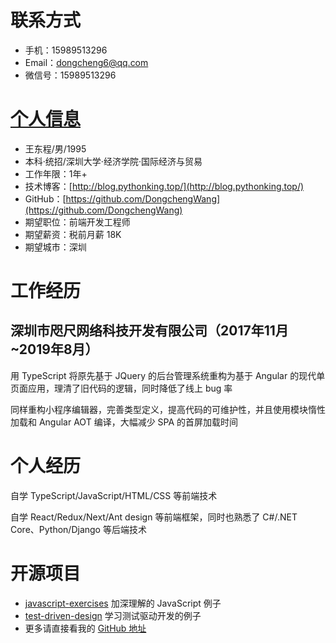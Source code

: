 # 联系方式

- 手机：15989513296
- Email：dongcheng6@qq.com
- 微信号：15989513296

# [个人信息](https://DongchengWang.github.io)

- 王东程/男/1995
- 本科·统招/深圳大学·经济学院·国际经济与贸易
- 工作年限：1年+
- 技术博客：[http://blog.pythonking.top/](http://blog.pythonking.top/)
- GitHub：[https://github.com/DongchengWang](https://github.com/DongchengWang)
- 期望职位：前端开发工程师
- 期望薪资：税前月薪 18K
- 期望城市：深圳

# 工作经历

## 深圳市咫尺网络科技开发有限公司（2017年11月~2019年8月）

用 TypeScript 将原先基于 JQuery 的后台管理系统重构为基于 Angular 的现代单页面应用，理清了旧代码的逻辑，同时降低了线上 bug 率

同样重构小程序编辑器，完善类型定义，提高代码的可维护性，并且使用模块惰性加载和 Angular AOT 编译，大幅减少 SPA 的首屏加载时间

# 个人经历

自学 TypeScript/JavaScript/HTML/CSS 等前端技术

自学 React/Redux/Next/Ant design 等前端框架，同时也熟悉了 C#/.NET Core、Python/Django 等后端技术

# 开源项目

- [javascript-exercises](https://github.com/DongchengWang/javascript-exercises) 加深理解的 JavaScript 例子
- [test-driven-design](https://github.com/DongchengWang/test-driven-design) 学习测试驱动开发的例子
- 更多请直接看我的 [GitHub 地址](https://github.com/DongchengWang)
